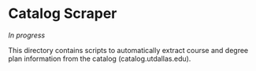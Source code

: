 # Catalog Scraper
*In progress*

This directory contains scripts to automatically extract course and degree plan
information from the catalog (catalog.utdallas.edu).

